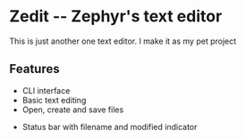 # Zedit -- Zephyr's text editor

This is just another one text editor. I make it as my pet project

## Features

 + CLI interface
 + Basic text editing
 + Open, create and save files
 - Status bar with filename and modified indicator

